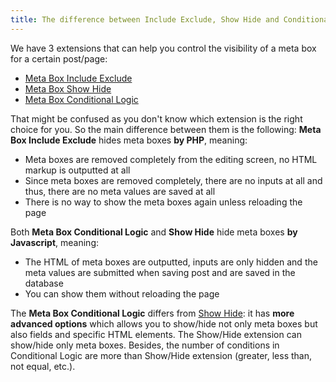```yaml
---
title: The difference between Include Exclude, Show Hide and Conditional Logic extensions
---
```


We have 3 extensions that can help you control the visibility of a meta box for a certain post/page:

- [Meta Box Include Exclude](https://metabox.io/plugins/meta-box-include-exclude/)
- [Meta Box Show Hide](https://metabox.io/plugins/meta-box-show-hide/)
- [Meta Box Conditional Logic](https://metabox.io/plugins/meta-box-conditional-logic/)

That might be confused as you don't know which extension is the right choice for you. So the main difference between them is the following: **Meta Box Include Exclude** hides meta boxes **by PHP**, meaning:

- Meta boxes are removed completely from the editing screen, no HTML markup is outputted at all
- Since meta boxes are removed completely, there are no inputs at all and thus, there are no meta values are saved at all
- There is no way to show the meta boxes again unless reloading the page

Both **Meta Box Conditional Logic** and **Show Hide** hide meta boxes **by Javascript**, meaning:

- The HTML of meta boxes are outputted, inputs are only hidden and the meta values are submitted when saving post and are saved in the database
- You can show them without reloading the page

The **Meta Box Conditional Logic** differs from [Show Hide](https://metabox.io/plugins/meta-box-conditional-logic/): it has **more advanced options** which allows you to show/hide not only meta boxes but also fields and specific HTML elements. The Show/Hide extension can show/hide only meta boxes. Besides, the number of conditions in Conditional Logic are more than Show/Hide extension (greater, less than, not equal, etc.).